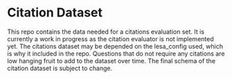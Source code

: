 # Citation Dataset

This repo contains the data needed for a citations evaluation set.
It is currently a work in progress as the citation evaluator is not implemented yet.
The citations dataset may be depended on the lesa_config used, which is why it included in the repo.
Questions that do not require any citations are low hanging fruit to add to the dataset over time.
The final schema of the citation dataset is subject to change.
